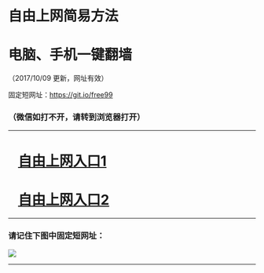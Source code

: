 ﻿# 自由上网简易方法

# 电脑、手机一键翻墙

（2017/10/09 更新，网址有效）

固定短网址：https://git.io/free99

### （微信如打不开，请转到浏览器打开）


***





# &nbsp;&nbsp; <a href="http://ft2717112284.fwq-tz-1001.info/fwqtz01.html?t=100900123569 " target="_blank">自由上网入口1</a>
# &nbsp;&nbsp; <a href="http://ft3188024982.fwq-tz-1002.info/fwqtz02.html?t=100900120148 " target="_blank">自由上网入口2</a>
***

### 请记住下图中固定短网址：

<img src="https://s3-us-west-2.amazonaws.com/fwq-1001/yjfq-20170905okok.png" /> 


***

